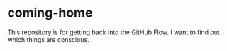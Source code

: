 # coming-home
This repository is for getting back into the GitHub Flow.
I want to find out which things are conscious.
